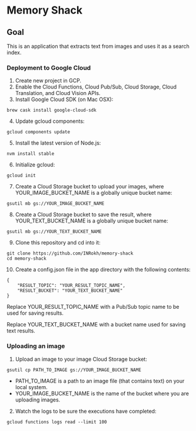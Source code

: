 # Memory Shack

## Goal

This is an application that extracts text from images and uses it as a search index.

### Deployment to Google Cloud

1. Create new project in GCP.
1. Enable the Cloud Functions, Cloud Pub/Sub, Cloud Storage, Cloud Translation, and Cloud Vision APIs.
1. Install Google Cloud SDK (on Mac OSX):

```shell
brew cask install google-cloud-sdk
```

4. Update gcloud components:

```shell
gcloud components update
```

5.  Install the latest version of Node.js:

```shell
nvm install stable
```

6.  Initialize gcloud:

```shell
gcloud init
```

7. Create a Cloud Storage bucket to upload your images, where YOUR_IMAGE_BUCKET_NAME is a globally unique bucket name:

```shell
gsutil mb gs://YOUR_IMAGE_BUCKET_NAME
```

8. Create a Cloud Storage bucket to save the result, where YOUR_TEXT_BUCKET_NAME is a globally unique bucket name:

```shell
gsutil mb gs://YOUR_TEXT_BUCKET_NAME
```

9. Clone this repository and cd into it:

```shell
git clone https://github.com/INRokh/memory-shack
cd memory-shack
```

10. Create a config.json file in the app directory with the following contents:

```shell
{
    "RESULT_TOPIC": "YOUR_RESULT_TOPIC_NAME",
    "RESULT_BUCKET": "YOUR_TEXT_BUCKET_NAME"
}
```

Replace YOUR_RESULT_TOPIC_NAME with a Pub/Sub topic name to be used for saving results.

Replace YOUR_TEXT_BUCKET_NAME with a bucket name used for saving text results.

### Uploading an image

1. Upload an image to your image Cloud Storage bucket:

```shell
gsutil cp PATH_TO_IMAGE gs://YOUR_IMAGE_BUCKET_NAME
```

- PATH_TO_IMAGE is a path to an image file (that contains text) on your local system.
- YOUR_IMAGE_BUCKET_NAME is the name of the bucket where you are uploading images.

2. Watch the logs to be sure the executions have completed:

```shell
gcloud functions logs read --limit 100
```




